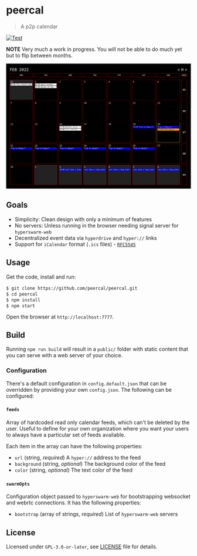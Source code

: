 # peercal

 > A p2p calendar

[![Test](https://github.com/peercal/peercal/actions/workflows/test.yml/badge.svg)](https://github.com/peercal/peercal/actions/workflows/test.yml)

**NOTE** Very much a work in progress. You will not be able to do much yet but to flip between months.

![](./scrot.png)

## Goals

* Simplicity: Clean design with only a minimum of features
* No servers: Unless running in the browser needing signal server for `hyperswarm-web`
* Decentralized event data via `hyperdrive` and `hyper://` links
* Support for `iCalendar` format (`.ics` files) - [`RFC5545`](https://datatracker.ietf.org/doc/html/rfc5545)

## Usage

Get the code, install and run:

```
$ git clone https://github.com/peercal/peercal.git
$ cd peercal
$ npm install
$ npm start
```

Open the browser at `http://localhost:7777`.

## Build

Running `npm run build` will result in a `public/` folder with static content that you can serve with a web server of your choice.

### Configuration

There's a default configuration in `config.default.json` that can be overridden by providing your own `config.json`. The following can be configured:

#### `feeds`

Array of hardcoded read only calendar feeds, which can't be deleted by the user. Useful to define for your own organization where you want your users to always have a particular set of feeds available.

Each item in the array can have the following properties:

* `url` (string, _required_) A `hyper://` address to the feed
* `background` (string, _optional_) The background color of the feed
* `color` (string, _optional_) The text color of the feed

#### `swarmOpts`

Configuration object passed to `hyperswarm-web` for bootstrapping websocket and webrtc connections. It has the following properties:

* `bootstrap` (array of strings, _required_) List of `hyperswarm-web` servers

## License

Licensed under `GPL-3.0-or-later`, see [LICENSE](./LICENSE) file for details.

